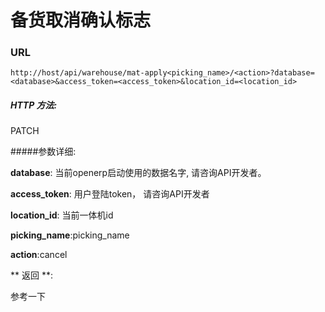 # 备货取消确认标志

### URL

`http://host/api/warehouse/mat-apply<picking_name>/<action>?database=<database>&access_token=<access_token>&location_id=<location_id>`

##### HTTP 方法:
PATCH

#####参数详细:

**database**: 当前openerp启动使用的数据名字, 请咨询API开发者。

**access_token**:  用户登陆token， 请咨询API开发者

**location_id**: 当前一体机id

**picking_name**:picking_name

**action**:cancel

** 返回 **:

参考一下




```

